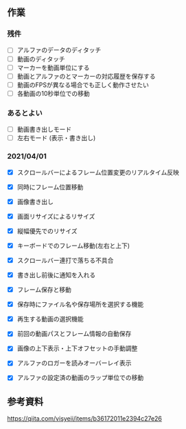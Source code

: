 ﻿# 

## 作業

### 残件
-[ ] アルファのデータのディタッチ
-[ ] 動画のディタッチ
-[ ] マーカーを動画単位にする
-[ ] 動画とアルファのとマーカーの対応履歴を保存する
-[ ] 動画のFPSが異なる場合でも正しく動作させたい
-[ ] 各動画の10秒単位での移動

### あるとよい

- [ ] 動画書き出しモード
- [ ] 左右モード (表示・書き出し)

### 2021/04/01
- [x] スクロールバーによるフレーム位置変更のリアルタイム反映
- [x] 同時にフレーム位置移動
- [x] 画像書き出し
- [x] 画面リサイズによるリサイズ
- [x] 縦幅優先でのリサイズ
- [x] キーボードでのフレーム移動(左右と上下)
- [x] スクロールバー連打で落ちる不具合
- [x] 書き出し前後に通知を入れる
- [x] フレーム保存と移動

- [x] 保存時にファイル名や保存場所を選択する機能
- [x] 再生する動画の選択機能 

- [x] 前回の動画パスとフレーム情報の自動保存
- [x] 画像の上下表示・上下オフセットの手動調整

- [x] アルファのロガーを読みオーバーレイ表示
- [x] アルファの設定済の動画のラップ単位での移動

## 参考資料
https://qiita.com/visyeii/items/b36172011e2394c27e26

